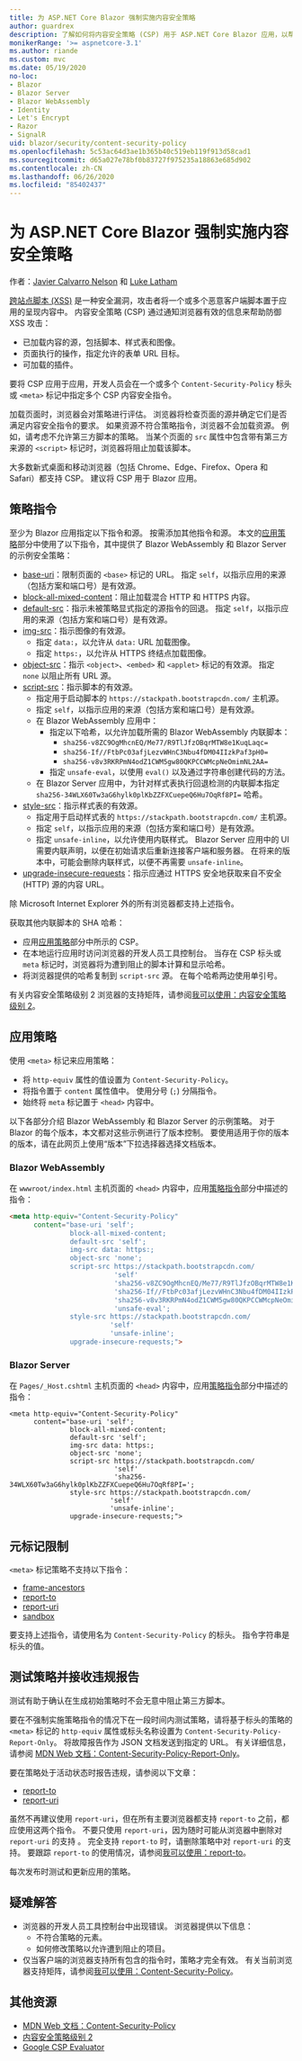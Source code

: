 ```yaml
---
title: 为 ASP.NET Core Blazor 强制实施内容安全策略
author: guardrex
description: 了解如何将内容安全策略 (CSP) 用于 ASP.NET Core Blazor 应用，以帮助防范跨站点脚本 (XSS) 攻击。
monikerRange: '>= aspnetcore-3.1'
ms.author: riande
ms.custom: mvc
ms.date: 05/19/2020
no-loc:
- Blazor
- Blazor Server
- Blazor WebAssembly
- Identity
- Let's Encrypt
- Razor
- SignalR
uid: blazor/security/content-security-policy
ms.openlocfilehash: 5c53ac64d3ae1b365b40c519eb119f913d58cad1
ms.sourcegitcommit: d65a027e78bf0b83727f975235a18863e685d902
ms.contentlocale: zh-CN
ms.lasthandoff: 06/26/2020
ms.locfileid: "85402437"
---
```

# <a name="enforce-a-content-security-policy-for-aspnet-core-blazor"></a>为 ASP.NET Core Blazor 强制实施内容安全策略

作者：[Javier Calvarro Nelson](https://github.com/javiercn) 和 [Luke Latham](https://github.com/guardrex)

[跨站点脚本 (XSS)](xref:security/cross-site-scripting) 是一种安全漏洞，攻击者将一个或多个恶意客户端脚本置于应用的呈现内容中。 内容安全策略 (CSP) 通过通知浏览器有效的信息来帮助防御 XSS 攻击：

* 已加载内容的源，包括脚本、样式表和图像。
* 页面执行的操作，指定允许的表单 URL 目标。
* 可加载的插件。

要将 CSP 应用于应用，开发人员会在一个或多个 `Content-Security-Policy` 标头或 `<meta>` 标记中指定多个 CSP 内容安全指令。

加载页面时，浏览器会对策略进行评估。 浏览器将检查页面的源并确定它们是否满足内容安全指令的要求。 如果资源不符合策略指令，浏览器不会加载资源。 例如，请考虑不允许第三方脚本的策略。 当某个页面的 `src` 属性中包含带有第三方来源的 `<script>` 标记时，浏览器将阻止加载该脚本。

大多数新式桌面和移动浏览器（包括 Chrome、Edge、Firefox、Opera 和 Safari）都支持 CSP。 建议将 CSP 用于 Blazor 应用。

## <a name="policy-directives"></a>策略指令

至少为 Blazor 应用指定以下指令和源。 按需添加其他指令和源。 本文的[应用策略](#apply-the-policy)部分中使用了以下指令，其中提供了 Blazor WebAssembly 和 Blazor Server 的示例安全策略：

* [base-uri](https://developer.mozilla.org/docs/Web/HTTP/Headers/Content-Security-Policy/base-uri)：限制页面的 `<base>` 标记的 URL。 指定 `self`，以指示应用的来源（包括方案和端口号）是有效源。
* [block-all-mixed-content](https://developer.mozilla.org/docs/Web/HTTP/Headers/Content-Security-Policy/block-all-mixed-content)：阻止加载混合 HTTP 和 HTTPS 内容。
* [default-src](https://developer.mozilla.org/docs/Web/HTTP/Headers/Content-Security-Policy/default-src)：指示未被策略显式指定的源指令的回退。 指定 `self`，以指示应用的来源（包括方案和端口号）是有效源。
* [img-src](https://developer.mozilla.org/docs/Web/HTTP/Headers/Content-Security-Policy/img-src)：指示图像的有效源。
  * 指定 `data:`，以允许从 `data:` URL 加载图像。
  * 指定 `https:`，以允许从 HTTPS 终结点加载图像。
* [object-src](https://developer.mozilla.org/docs/Web/HTTP/Headers/Content-Security-Policy/object-src)：指示 `<object>`、`<embed>` 和 `<applet>` 标记的有效源。 指定 `none` 以阻止所有 URL 源。
* [script-src](https://developer.mozilla.org/docs/Web/HTTP/Headers/Content-Security-Policy/script-src)：指示脚本的有效源。
  * 指定用于启动脚本的 `https://stackpath.bootstrapcdn.com/` 主机源。
  * 指定 `self`，以指示应用的来源（包括方案和端口号）是有效源。
  * 在 Blazor WebAssembly 应用中：
    * 指定以下哈希，以允许加载所需的 Blazor WebAssembly 内联脚本：
      * `sha256-v8ZC9OgMhcnEQ/Me77/R9TlJfzOBqrMTW8e1KuqLaqc=`
      * `sha256-If//FtbPc03afjLezvWHnC3Nbu4fDM04IIzkPaf3pH0=`
      * `sha256-v8v3RKRPmN4odZ1CWM5gw80QKPCCWMcpNeOmimNL2AA=`
    * 指定 `unsafe-eval`，以使用 `eval()` 以及通过字符串创建代码的方法。
  * 在 Blazor Server 应用中，为针对样式表执行回退检测的内联脚本指定 `sha256-34WLX60Tw3aG6hylk0plKbZZFXCuepeQ6Hu7OqRf8PI=` 哈希。
* [style-src](https://developer.mozilla.org/docs/Web/HTTP/Headers/Content-Security-Policy/style-src)：指示样式表的有效源。
  * 指定用于启动样式表的 `https://stackpath.bootstrapcdn.com/` 主机源。
  * 指定 `self`，以指示应用的来源（包括方案和端口号）是有效源。
  * 指定 `unsafe-inline`，以允许使用内联样式。 Blazor Server 应用中的 UI 需要内联声明，以便在初始请求后重新连接客户端和服务器。 在将来的版本中，可能会删除内联样式，以便不再需要 `unsafe-inline`。
* [upgrade-insecure-requests](https://developer.mozilla.org/docs/Web/HTTP/Headers/Content-Security-Policy/upgrade-insecure-requests)：指示应通过 HTTPS 安全地获取来自不安全 (HTTP) 源的内容 URL。

除 Microsoft Internet Explorer 外的所有浏览器都支持上述指令。

获取其他内联脚本的 SHA 哈希：

* 应用[应用策略](#apply-the-policy)部分中所示的 CSP。
* 在本地运行应用时访问浏览器的开发人员工具控制台。 当存在 CSP 标头或 `meta` 标记时，浏览器将为遭到阻止的脚本计算和显示哈希。
* 将浏览器提供的哈希复制到 `script-src` 源。 在每个哈希两边使用单引号。

有关内容安全策略级别 2 浏览器的支持矩阵，请参阅[我可以使用：内容安全策略级别 2](https://www.caniuse.com/#feat=contentsecuritypolicy2)。

## <a name="apply-the-policy"></a>应用策略

使用 `<meta>` 标记来应用策略：

* 将 `http-equiv` 属性的值设置为 `Content-Security-Policy`。
* 将指令置于 `content` 属性值中。 使用分号 (`;`) 分隔指令。
* 始终将 `meta` 标记置于 `<head>` 内容中。

以下各部分介绍 Blazor WebAssembly 和 Blazor Server 的示例策略。 对于 Blazor 的每个版本，本文都对这些示例进行了版本控制。 要使用适用于你的版本的版本，请在此网页上使用“版本”下拉选择器选择文档版本。

### Blazor WebAssembly

在 `wwwroot/index.html` 主机页面的 `<head>` 内容中，应用[策略指令](#policy-directives)部分中描述的指令：

```html
<meta http-equiv="Content-Security-Policy" 
      content="base-uri 'self';
               block-all-mixed-content;
               default-src 'self';
               img-src data: https:;
               object-src 'none';
               script-src https://stackpath.bootstrapcdn.com/ 
                          'self' 
                          'sha256-v8ZC9OgMhcnEQ/Me77/R9TlJfzOBqrMTW8e1KuqLaqc=' 
                          'sha256-If//FtbPc03afjLezvWHnC3Nbu4fDM04IIzkPaf3pH0=' 
                          'sha256-v8v3RKRPmN4odZ1CWM5gw80QKPCCWMcpNeOmimNL2AA=' 
                          'unsafe-eval';
               style-src https://stackpath.bootstrapcdn.com/
                         'self'
                         'unsafe-inline';
               upgrade-insecure-requests;">
```

### Blazor Server

在 `Pages/_Host.cshtml` 主机页面的 `<head>` 内容中，应用[策略指令](#policy-directives)部分中描述的指令：

```cshtml
<meta http-equiv="Content-Security-Policy" 
      content="base-uri 'self';
               block-all-mixed-content;
               default-src 'self';
               img-src data: https:;
               object-src 'none';
               script-src https://stackpath.bootstrapcdn.com/ 
                          'self' 
                          'sha256-34WLX60Tw3aG6hylk0plKbZZFXCuepeQ6Hu7OqRf8PI=';
               style-src https://stackpath.bootstrapcdn.com/
                         'self' 
                         'unsafe-inline';
               upgrade-insecure-requests;">
```

## <a name="meta-tag-limitations"></a>元标记限制

`<meta>` 标记策略不支持以下指令：

* [frame-ancestors](https://developer.mozilla.org/docs/Web/HTTP/Headers/Content-Security-Policy/frame-ancestors)
* [report-to](https://developer.mozilla.org/docs/Web/HTTP/Headers/Content-Security-Policy/report-to)
* [report-uri](https://developer.mozilla.org/docs/Web/HTTP/Headers/Content-Security-Policy/report-uri)
* [sandbox](https://developer.mozilla.org/docs/Web/HTTP/Headers/Content-Security-Policy/sandbox)

要支持上述指令，请使用名为 `Content-Security-Policy` 的标头。 指令字符串是标头的值。

## <a name="test-a-policy-and-receive-violation-reports"></a>测试策略并接收违规报告

测试有助于确认在生成初始策略时不会无意中阻止第三方脚本。

要在不强制实施策略指令的情况下在一段时间内测试策略，请将基于标头的策略的 `<meta>` 标记的 `http-equiv` 属性或标头名称设置为 `Content-Security-Policy-Report-Only`。 将故障报告作为 JSON 文档发送到指定的 URL。 有关详细信息，请参阅 [MDN Web 文档：Content-Security-Policy-Report-Only](https://developer.mozilla.org/docs/Web/HTTP/Headers/Content-Security-Policy-Report-Only)。

要在策略处于活动状态时报告违规，请参阅以下文章：

* [report-to](https://developer.mozilla.org/docs/Web/HTTP/Headers/Content-Security-Policy/report-to)
* [report-uri](https://developer.mozilla.org/docs/Web/HTTP/Headers/Content-Security-Policy/report-uri)

虽然不再建议使用 `report-uri`，但在所有主要浏览器都支持 `report-to` 之前，都应使用这两个指令。 不要只使用 `report-uri`，因为随时可能从浏览器中删除对 `report-uri` 的支持 。 完全支持 `report-to` 时，请删除策略中对 `report-uri` 的支持。 要跟踪 `report-to` 的使用情况，请参阅[我可以使用：report-to](https://caniuse.com/#feat=mdn-http_headers_csp_content-security-policy_report-to)。

每次发布时测试和更新应用的策略。

## <a name="troubleshoot"></a>疑难解答

* 浏览器的开发人员工具控制台中出现错误。 浏览器提供以下信息：
  * 不符合策略的元素。
  * 如何修改策略以允许遭到阻止的项目。
* 仅当客户端的浏览器支持所有包含的指令时，策略才完全有效。 有关当前浏览器支持矩阵，请参阅[我可以使用：Content-Security-Policy](https://caniuse.com/#search=Content-Security-Policy)。

## <a name="additional-resources"></a>其他资源

* [MDN Web 文档：Content-Security-Policy](https://developer.mozilla.org/docs/Web/HTTP/Headers/Content-Security-Policy)
* [内容安全策略级别 2](https://www.w3.org/TR/CSP2/)
* [Google CSP Evaluator](https://csp-evaluator.withgoogle.com/)
